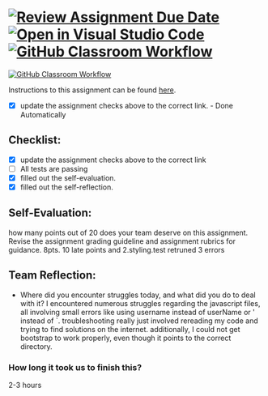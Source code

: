 [![Review Assignment Due Date](https://classroom.github.com/assets/deadline-readme-button-24ddc0f5d75046c5622901739e7c5dd533143b0c8e959d652212380cedb1ea36.svg)](https://classroom.github.com/a/Foo-WCFM)
[![Open in Visual Studio Code](https://classroom.github.com/assets/open-in-vscode-718a45dd9cf7e7f842a935f5ebbe5719a5e09af4491e668f4dbf3b35d5cca122.svg)](https://classroom.github.com/online_ide?assignment_repo_id=15234066&assignment_repo_type=AssignmentRepo)
[![GitHub Classroom Workflow](https://github.com/IT3049C-Lively-FA23/rock-paper-scissors-Shnickelbob/actions/workflows/classroom.yml/badge.svg)](https://github.com/IT3049C-Lively-FA23/rock-paper-scissors-Shnickelbob/actions/workflows/classroom.yml)
===================================
[![GitHub Classroom Workflow](https://github.com/IT3049C/3.Rock-Paper-Scissors/actions/workflows/classroom.yml/badge.svg)](https://github.com/IT3049C/3.Rock-Paper-Scissors/actions/workflows/classroom.yml)

Instructions to this assignment can be found [here](https://reedws.github.io/IT3049C/coursework/assignments/rock-paper-scissors/).
- [x] update the assignment checks above to the correct link. - Done Automatically
## Checklist:
- [x] update the assignment checks above to the correct link
- [ ] All tests are passing
- [x] filled out the self-evaluation.
- [x] filled out the self-reflection.

## Self-Evaluation: 
how many points out of 20 does your team deserve on this assignment. Revise the assignment grading guideline and assignment rubrics for guidance.
8pts. 10 late points and 2.styling.test retruned 3 errors
## Team Reflection:
- Where did you encounter struggles today, and what did you do to deal with it?
I encountered numerous struggles regarding the javascript files, all involving small errors like using username instead of userName or ' instead of `. troubleshooting really just involved rereading my code and trying to find solutions on the internet. additionally, I could not get bootstrap to work properly, even though it points to the correct directory. 

### How long it took us to finish this?
2-3 hours